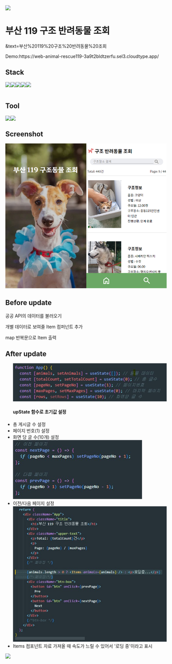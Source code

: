 <img src="https://capsule-render.vercel.app/api?type=wave&color=f4d47b&height=180&section=header&fontSize=45" />
<h1>부산 119 구조 반려동물 조회</h1>
&text=부산%20119%20구조%20반려동물%20조회
<p>Demo:https://web-animal-rescue119-3a9t2bldtzerfu.sel3.cloudtype.app/</p>

<h2>Stack</h2>
<div style="display:flex">
<img src="https://img.shields.io/badge/react-61DAFB?style=for-the-badge&logo=react&logoColor=black">
<img src="https://img.shields.io/badge/html-E34F26?style=for-the-badge&logo=html5&logoColor=white">
<img src="https://img.shields.io/badge/css-1572B6?style=for-the-badge&logo=css3&logoColor=white">
<img src="https://img.shields.io/badge/javascript-F7DF1E?style=for-the-badge&logo=javascript&logoColor=black">
<img src="https://img.shields.io/badge/jquery-0769AD?style=for-the-badge&logo=jquery&logoColor=white">
</div>
<br>
<h2>Tool</h2>
<div style="display:flex">
<img src="https://img.shields.io/badge/figma-F24E1E?style=for-the-badge&logo=figma&logoColor=white">
<img src="https://img.shields.io/badge/github-181717?style=for-the-badge&logo=github&logoColor=white">
</div>
  <h2>Screenshot</h2>
  <img src="./src/images/screenshot.jpg" alt="screenshot">
<h2>Before update</h2>
  <p>공공 API의 데이터를 불러오기</p>
  <p>개별 데이터로 보여줄 Item 컴퍼넌트 추가</p>
  <p>map 반복문으로 Item 출력</p>
  
<h2>After update</h2>
  <ul>
    <img src="/src/images/1.jpg" alt="1">
     <h4>upState 함수로 초기값 설정</h4>
    <li>총 게시글 수 설정</li>
    <li>페이지 번호(1) 설정</li>
    <li>화면 당 글 수(10개) 설정</li>
    <img src="/src/images/2.jpg" alt="2">
    <li>이전/다음 페이지 설정</li>
    <img src="/src/images/3.jpg" alt="3">
    <li>Items 컴포넌트 자료 가져올 때 속도가 느릴 수 있어서 '로딩 중'이라고 표시</li>
  </ul>
  
<img src="https://capsule-render.vercel.app/api?type=wave&color=f4d47b&height=180&section=footer&fontSize=45" />
